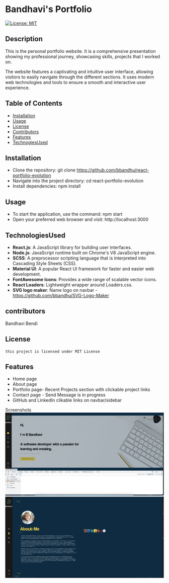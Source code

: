 # Bandhavi's Portfolio
[![License: MIT](https://img.shields.io/badge/License-MIT-yellow.svg)](https://opensource.org/licenses/MIT)

## Description

This is the personal portfolio website. It is a comprehensive presentation showing my professional journey, showcasing  skills, projects that I worked on.

The website features a captivating and intuitive user interface, allowing visitors to easily navigate through the different sections. It uses modern web technologies and tools to ensure a smooth and interactive user experience.


## Table of Contents

- [Installation](#installation)
- [Usage](#usage)
- [License](#license)
- [Contributors](#contributors)
- [Features](#features)
- [TechnogiesUsed](#TechnologiesUsed)

## Installation

* Clone the repository: git clone https://github.com/bbandhu/react-portfolio-evolution
* Navigate into the project directory: cd react-portfolio-evolution
* Install dependencies: npm install

## Usage

- To start the application, use the command: npm start
- Open your preferred web browser and visit: http://localhost:3000

## TechnologiesUsed
- **React.js**: A JavaScript library for building user interfaces.
- **Node.js**: JavaScript runtime built on Chrome's V8 JavaScript engine.
- **SCSS**: A preprocessor scripting language that is interpreted into Cascading Style Sheets (CSS).
- **Material UI**: A popular React UI framework for faster and easier web development.
- **FontAwesome Icons**: Provides a wide range of scalable vector icons.
- **React Loaders**: Lightweight wrapper around Loaders.css.
- **SVG logo maker**: Name logo on navbar - https://github.com/bbandhu/SVG-Logo-Maker


## contributors

Bandhavi Bendi

## License

    this project is licensed under MIT License

## Features


* Home page
* About page
* Portfolio page- Recent Projects section with clickable project links
* Contact page - Send Message is in progress
* GitHub and LinkedIn clikable links on navbar/sidebar



Screenshots
![Image](https://github.com/bbandhu/react-portfolio-evolution/blob/main/src/assets/images/sc1.png)
![Image](https://github.com/bbandhu/react-portfolio-evolution/blob/main/src/assets/images/sc2.png)

